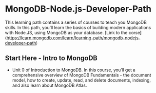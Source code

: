 # MongoDB-Node.js-Developer-Path
This learning path contains a series of courses to teach you MongoDB skills. In this path, you’ll learn the basics of building modern applications with Node.JS, using MongoDB as your database. [Link to the corse] (https://learn.mongodb.com/learn/learning-path/mongodb-nodejs-developer-path)
## Start Here - Intro to MongoDB
- Unit 0 of Introduction to MongoDB. In this course, you’ll get a comprehensive overview of MongoDB Fundamentals - the document model, how to create, update, read, and delete documents, indexing, and also learn about MongoDB Atlas.
